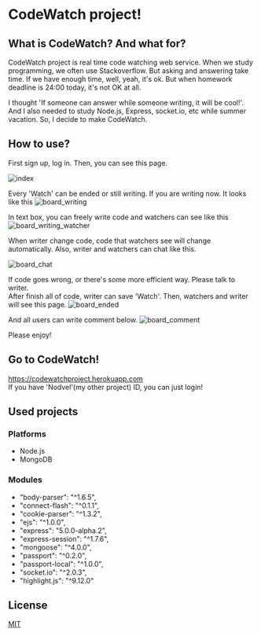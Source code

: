 # CodeWatch project!

## What is CodeWatch? And what for?

CodeWatch project is real time code watching web service. When we study
programming, we often use Stackoverflow. But asking and answering take time. If
we have enough time, well, yeah, it's ok. But when homework deadline is 24:00
today, it's not OK at all.

I thought 'If someone can answer while someone writing, it will be cool!'. And I
also needed to study Node.js, Express, socket.io, etc while summer vacation. So,
I decide to make CodeWatch.

## How to use?

First sign up, log in. Then, you can see this page.

![index](http://postfiles9.naver.net/MjAxNzExMTdfMTM4/MDAxNTEwOTIzMDkwMjE5.xr4Fxt-CNFyGa68-rZC-VbJg5ckznBo7zwlQt7h-TDQg._GWbgEo2MO3GplHK_y8SHALKNUsfyPmhlopUMtGdzX4g.PNG.ninanung/%EC%8A%A4%ED%81%AC%EB%A6%B0%EC%83%B7_2017-11-17_21.51.02.png?type=w773)

Every 'Watch' can be ended or still writing. If you are writing now. It looks like this
![board_writing](http://postfiles11.naver.net/MjAxNzExMTdfMTkx/MDAxNTEwOTIyNzgwMDU1.UBeZgSUS__qXkB2g-xdSAX9qLRxGKDZQF-cZ2G-pgxgg.Jg9ixUeN437_n6sLriwTteEgc2ukelKyc4kYF8N54GIg.PNG.ninanung/writer.png?type=w773)

In text box, you can freely write code and watchers can see like this
![board_writing_watcher](http://postfiles2.naver.net/MjAxNzExMTdfMjMz/MDAxNTEwOTIyNzgwMDUw.T8MKsABtIRN9QsCAE2UxdO7J8UCZcVXJhgTNL8w9i08g.YtAlU3RfmCwSZr--jZHfCXGN0R7A_G2l11Z7pVnf7w0g.PNG.ninanung/watcher.png?type=w773)

When writer change code, code that watchers see will change automatically. Also, writer and watchers can chat like this.

![board_chat](http://postfiles2.naver.net/MjAxNzExMTdfMzcg/MDAxNTEwOTIyNzgwMDE5.lOZN1v8UN96KYW5lxmxiuDLkrMfADC5foqxu15OX7egg.qfp1HMVeNt7XXxSwoL-bkc7ed2UJHjXez-1DczaN0j4g.PNG.ninanung/chat.png?type=w773)

If code goes wrong, or there's some more efficient way. Please talk to writer.  
After finish all of code, writer can save 'Watch'. Then, watchers and writer will see this page.
![board_ended](http://postfiles3.naver.net/MjAxNzExMTdfMjU0/MDAxNTEwOTIyNzgwMDU1.Oth3jbcP2mlTngDgz-N3qt10l9rMAmF86gMQE9mzNrgg.sTBTlCseuMHn7Fpb9qyh6A_eiU9uRlktecP7CvWnlc4g.PNG.ninanung/watcher_ended.png?type=w773)

And all users can write comment below.
![board_comment](http://postfiles7.naver.net/MjAxNzExMTdfMjUw/MDAxNTEwOTIyNzgwMDMx.IoJoIYUA2JdKiX2Qjk4r0u8xpBsOeBj0Zg287nkvtjQg.I6L8kNLSTsYRGHv2Xk9po_yPP2W2a7Zrki7LoBi9T8Ig.PNG.ninanung/comment.png?type=w773)

Please enjoy!

## Go to CodeWatch!

https://codewatchproject.herokuapp.com  
If you have 'Nodvel'(my other project) ID, you can just login! 

## Used projects

### Platforms

- Node.js
- MongoDB

### Modules

- "body-parser": "^1.6.5",
- "connect-flash": "^0.1.1",
- "cookie-parser": "^1.3.2",
- "ejs": "^1.0.0",
- "express": "5.0.0-alpha.2",
- "express-session": "^1.7.6",
- "mongoose": "^4.0.0",
- "passport": "^0.2.0",
- "passport-local": "^1.0.0",
- "socket.io": "^2.0.3",
- "highlight.js": "^9.12.0"

## License

[MIT](LICENSE)
